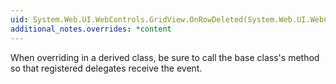 ```yaml
---
uid: System.Web.UI.WebControls.GridView.OnRowDeleted(System.Web.UI.WebControls.GridViewDeletedEventArgs)
additional_notes.overrides: *content
---
```


<p>When overriding <xref href="System.Web.UI.WebControls.GridView.OnRowDeleted(System.Web.UI.WebControls.GridViewDeletedEventArgs)"></xref> in a derived class, be sure to call the base class's <xref href="System.Web.UI.WebControls.GridView.OnRowDeleted(System.Web.UI.WebControls.GridViewDeletedEventArgs)"></xref> method so that registered delegates receive the event.</p>


